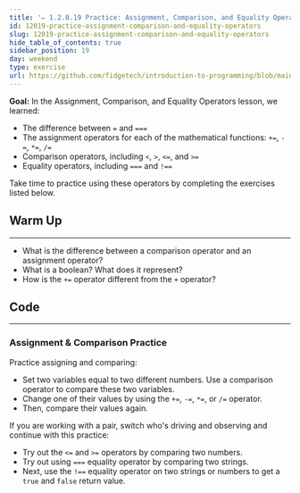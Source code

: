 ```yaml
---
title: '✏️ 1.2.0.19 Practice: Assignment, Comparison, and Equality Operators'
id: 12019-practice-assignment-comparison-and-equality-operators
slug: 12019-practice-assignment-comparison-and-equality-operators
hide_table_of_contents: true
sidebar_position: 19
day: weekend
type: exercise
url: https://github.com/fidgetech/introduction-to-programming/blob/main/0s_classwork_practice_assignment_comparison_and_equality_operators.md
---
```


**Goal:**  In the Assignment, Comparison, and Equality Operators lesson, we learned:

* The difference between `=` and `===`
* The assignment operators for each of the mathematical functions: `+=`, `-=`, `*=`, `/=`
* Comparison operators, including `<`, `>`, `<=`, and `>=`
* Equality operators, including `===` and `!==`

Take time to practice using these operators by completing the exercises listed below.

## Warm Up
<hr />

* What is the difference between a comparison operator and an assignment operator?
* What is a boolean? What does it represent?
* How is the `+=` operator different from the `+` operator?

## Code
<hr />

### Assignment & Comparison Practice

Practice assigning and comparing:

* Set two variables equal to two different numbers. Use a comparison operator to compare these two variables. 
* Change one of their values by using the `+=`, `-=`, `*=`, or `/=` operator. 
* Then, compare their values again.

If you are working with a pair, switch who's driving and observing and continue with this practice:

* Try out the `<=` and `>=` operators by comparing two numbers.
* Try out using `===` equality operator by comparing two strings.
* Next, use the `!==` equality operator on two strings or numbers to get a `true` and `false` return value.
